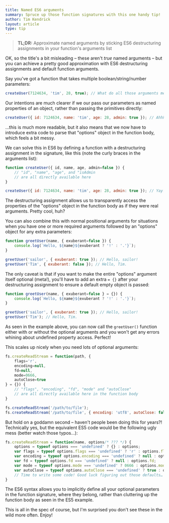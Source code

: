 ```yaml
---
title: Named ES6 arguments
summary: Spruce up those function signatures with this one handy tip!
author: Tim Kendrick
layout: article
type: tip
---
```


> **TL;DR:** Approximate named arguments by sticking ES6 destructuring assignments in your function's arguments list

OK, so the title's a bit misleading – these aren't *true* named arguments – but you can achieve a pretty good approximation with ES6 destructuring assignments and default function arguments.

Say you've got a function that takes multiple boolean/string/number parameters:

```javascript
createUser(7124634, 'tim', 28, true); // What do all those arguments mean?!
```

Our intentions are much clearer if we our pass our parameters as named properties of an object, rather than passing the primitives directly:

```javascript
createUser({ id: 7124634, name: 'tim', age: 28, admin: true }); // Ahhh!
```

...this is much more readable, but it also means that we now have to introduce extra code to parse that "options" object in the function body, which feels a bit messy.

We can solve this in ES6 by defining a function with a destructuring assignment in the signature, like this (note the curly braces in the arguments list):

```javascript
function createUser({ id, name, age, admin=false }) {
	// "id", "name", "age", and "isAdmin
	// are all directly available here
}

createUser({ id: 7124634, name: 'tim', age: 28, admin: true }); // Yay!
```

The destructuring assignment allows us to transparently access the properties of the "options" object in the function body as if they were real arguments. Pretty cool, huh?

You can also combine this with normal positional arguments for situations when you have one or more required arguments followed by an "options" object for any extra parameters:

```javascript
function greetUser(name, { exuberant=false }) {
	console.log(`Hello, ${name}${exuberant ? '!' : '.'}`);
}

greetUser('sailor', { exuberant: true }); // Hello, sailor!
greetUser('Tim', { exuberant: false }); // Hello, Tim.
```

The only caveat is that if you want to make the entire "options" argument itself optional (meta!), you'll have to add an extra `= {}` after your destructuring assignment to ensure a default empty object is passed:

```javascript
function greetUser(name, { exuberant=false } = {}) {
	console.log(`Hello, ${name}${exuberant ? '!' : '.'}`);
}

greetUser('sailor', { exuberant: true }); // Hello, sailor!
greetUser('Tim'); // Hello, Tim.
```

As seen in the example above, you can now call the `greetUser()` function either with or without the optional arguments and you won't get any errors whining about undefined property access. Perfect!

This scales up nicely when you need lots of optional arguments:

```javascript
fs.createReadStream = function(path, {
	flags='r',
	encoding=null,
	fd=null,
	mode=0666,
	autoClose=true
} = {}) {
	// "flags", "encoding", "fd", "mode" and "autoClose"
	// are all directly available here in the function body
}

fs.createReadStream('/path/to/file');
fs.createReadStream('/path/to/file', { encoding: 'utf8', autoClose: false });
```

But hold on a goddamn second – haven't people been doing this for years?! Technically yes, but the equivalent ES5 code would be the following ugly mess (better watch those typos…):

```javascript
fs.createReadStream = function(name, options/* ??? */) {
	options = typeof options === 'undefined' ? {} : options;
	var flags = typeof options.flags === 'undefined' ? 'r' : options.flags;
	var encoding = typeof options.encoding === 'undefined' ? null : options.encoding;
	var fd = typeof options.fd === 'undefined' ? null : options.fd;
	var mode = typeof options.mode === 'undefined' ? 0666 : options.mode;
	var autoClose = typeof options.autoClose === 'undefined' ? true : options.autoClose;
	// Time to write some code! Good luck figuring out those defaults…
}
```

The ES6 syntax allows you to implicitly define all your optional parameters in the function signature, where they belong, rather than cluttering up the function body as seen in the ES5 example.


This is all in the spec of course, but I'm surprised you don't see these in the wild more often. Enjoy!
